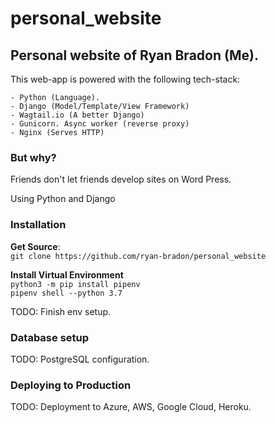 # personal_website
Personal website of Ryan Bradon (Me).
---
This web-app is powered with the following tech-stack:

    - Python (Language). 
    - Django (Model/Template/View Framework)
    - Wagtail.io (A better Django)
    - Gunicorn. Async worker (reverse proxy)
    - Nginx (Serves HTTP)
    

### But why?  
Friends don't let friends develop sites on Word Press.

Using Python and Django

### Installation
**Get Source**:  
`git clone https://github.com/ryan-bradon/personal_website`

**Install Virtual Environment**  
`python3 -m pip install pipenv`  
`pipenv shell --python 3.7`  

TODO: Finish env setup.

### Database setup
TODO: PostgreSQL configuration.

### Deploying to Production
TODO: Deployment to Azure, AWS, Google Cloud, Heroku.
